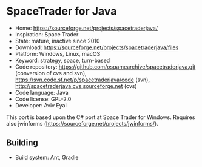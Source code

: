 # SpaceTrader for Java

- Home: https://sourceforge.net/projects/spacetraderjava/
- Inspiration: Space Trader
- State: mature, inactive since 2010
- Download: https://sourceforge.net/projects/spacetraderjava/files
- Platform: Windows, Linux, macOS
- Keyword: strategy, space, turn-based
- Code repository: https://github.com/osgamearchive/spacetraderjava.git (conversion of cvs and svn), https://svn.code.sf.net/p/spacetraderjava/code (svn), http://spacetraderjava.cvs.sourceforge.net (cvs)
- Code language: Java
- Code license: GPL-2.0
- Developer: Aviv Eyal

This port is based upon the C# port at Space Trader for Windows. Requires also jwinforms (https://sourceforge.net/projects/jwinforms/).

## Building

- Build system: Ant, Gradle
